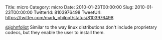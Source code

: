 Title: micro
Category: micro
Date: 2010-01-23T00:00:00
Slug: 2010-01-23T00:00:00
TwitterId: 8103976498
TweetUrl: https://twitter.com/mark_philpot/status/8103976498

[@johnfoliot](https://twitter.com/johnfoliot) Similar to the way linux distributions don't include proprietary codecs, but they enable the user to install them.